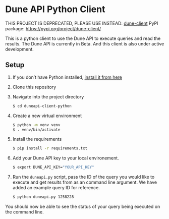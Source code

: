 # Dune API Python Client

THIS PROJECT IS DEPRECATED, PLEASE USE INSTEAD: [dune-client](https://github.com/cowprotocol/dune-client)
PyPI package: https://pypi.org/project/dune-client/

This is a python client to use the Dune API to execute queries and read the results. The Dune API is currently in Beta. And this client is also under active development.

## Setup


1. If you don’t have Python installed, [install it from here](https://www.python.org/downloads/)

2. Clone this repository

3. Navigate into the project directory

   ```bash
   $ cd duneapi-client-python
   ```

4. Create a new virtual environment

   ```bash
   $ python -m venv venv
   $ . venv/bin/activate
   ```

5. Install the requirements

   ```bash
   $ pip install -r requirements.txt
   ```

6. Add your Dune API key to your local environement.

   ```bash
   $ export DUNE_API_KEY="YOUR_API_KEY"
   ```

7. Run the `duneapi.py` script, pass the ID of the query you would like to execute and get results from as an command line argument. We have added an example query ID for reference.

   ```bash
   $ python duneapi.py 1258228
   ```

You should now be able to see the status of your query being executed on the command line.
